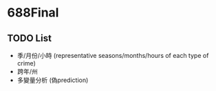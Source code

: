 # 688Final

## TODO List

- 季/月份/小時 (representative seasons/months/hours of each type of crime)
- 跨年/州
- 多變量分析 (偽prediction)

